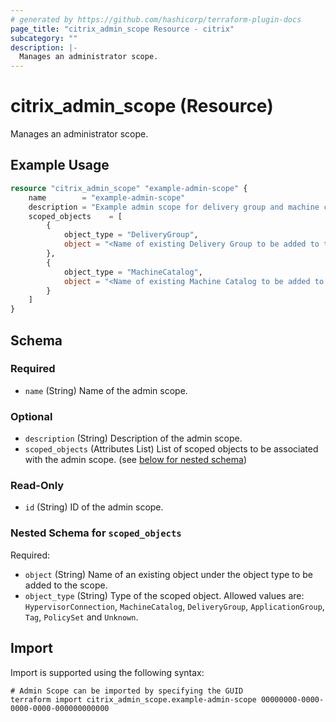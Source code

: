 ```yaml
---
# generated by https://github.com/hashicorp/terraform-plugin-docs
page_title: "citrix_admin_scope Resource - citrix"
subcategory: ""
description: |-
  Manages an administrator scope.
---
```


# citrix_admin_scope (Resource)

Manages an administrator scope.

## Example Usage

```terraform
resource "citrix_admin_scope" "example-admin-scope" {
    name        = "example-admin-scope"
    description = "Example admin scope for delivery group and machine catalog"
    scoped_objects    = [
        {
            object_type = "DeliveryGroup",
            object = "<Name of existing Delivery Group to be added to the scope>"
        },
        {
            object_type = "MachineCatalog",
            object = "<Name of existing Machine Catalog to be added to the scope>"
        }
    ]
}
```

<!-- schema generated by tfplugindocs -->
## Schema

### Required

- `name` (String) Name of the admin scope.

### Optional

- `description` (String) Description of the admin scope.
- `scoped_objects` (Attributes List) List of scoped objects to be associated with the admin scope. (see [below for nested schema](#nestedatt--scoped_objects))

### Read-Only

- `id` (String) ID of the admin scope.

<a id="nestedatt--scoped_objects"></a>
### Nested Schema for `scoped_objects`

Required:

- `object` (String) Name of an existing object under the object type to be added to the scope.
- `object_type` (String) Type of the scoped object. Allowed values are: `HypervisorConnection`, `MachineCatalog`, `DeliveryGroup`, `ApplicationGroup`, `Tag`, `PolicySet` and `Unknown`.

## Import

Import is supported using the following syntax:

```shell
# Admin Scope can be imported by specifying the GUID
terraform import citrix_admin_scope.example-admin-scope 00000000-0000-0000-0000-000000000000
```
